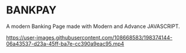 # BANKPAY
A modern Banking Page made with Modern and Advance JAVASCRIPT.


https://user-images.githubusercontent.com/108668583/198374144-06a43537-d23a-45ff-ba7e-cc390a9eac95.mp4

